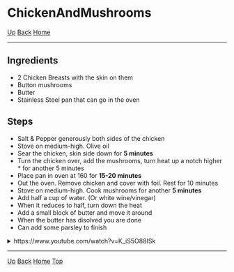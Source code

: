 # ChickenAndMushrooms

[<i class="fas fa-arrow-circle-up"></i> Up](../index.md)
[<i class="fas fa-arrow-circle-left"></i> Back](index.md)
[<i class="fas fa-home"></i> Home](/index.md)

---
<link rel="stylesheet" href="https://use.fontawesome.com/releases/v5.7.2/css/all.css" integrity="sha384-fnmOCqbTlWIlj8LyTjo7mOUStjsKC4pOpQbqyi7RrhN7udi9RwhKkMHpvLbHG9Sr" crossorigin="anonymous">


## Ingredients
* 2 Chicken Breasts with the skin on them  
* Button mushrooms  
* Butter  
* Stainless Steel pan that can go in the oven  

## Steps
* Salt & Pepper generously both sides of the chicken  
* Stove on medium-high. Olive oil  
* Sear the chicken, skin side down for **5 minutes**  
* Turn the chicken over, add the mushrooms, turn heat up a notch higher  * for another 5 minutes  
* Place pan in oven at 160 for **15-20 minutes**  
* Out the oven. Remove chicken and cover with foil. Rest for 10 minutes  
* Stove on medium-high. Cook mushrooms for another **5 minutes**  
* Add half a cup of water. (Or white wine/vinegar)  
* When it reduces to half, turn down the heat  
* Add a small block of butter and move it around  
* When the butter has disolved you are done  
* Can add some parsley to finish  

<details>
    <summary>https://www.youtube.com/watch?v=K_iS5O88ISk</summary>
    <blockquote cite="https://www.youtube.com/watch?v=K_iS5O88ISk" style="padding-top:2px;padding-bottom:2px;">
        <div align="center">
    <iframe width="560" height="315" src="https://www.youtube.com/embed/K_iS5O88ISk" frameborder="0" allow="accelerometer; autoplay; encrypted-media; gyroscope; picture-in-picture" allowfullscreen></iframe>
</div>
    </blockquote>
</details>


---
[<i class="fas fa-arrow-circle-up"></i> Up](../index.md)
[<i class="fas fa-arrow-circle-left"></i> Back](index.md)
[<i class="fas fa-home"></i> Home](/index.md)
<a href="#top"><i class="fas fa-asterisk"></i> Top</a>
